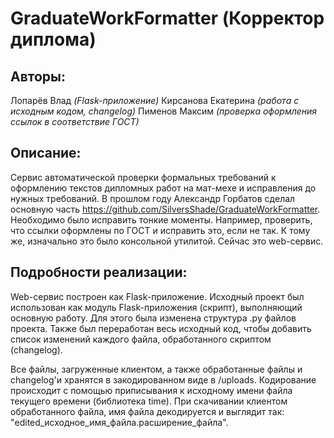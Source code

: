 # GraduateWorkFormatter (Корректор диплома)

## Авторы:
Лопарёв Влад *(Flask-приложение)*
Кирсанова Екатерина *(работа с исходным кодом, changelog)*
Пименов Максим *(проверка оформления ссылок в соответствие ГОСТ)*

## Описание:
Сервис автоматической проверки формальных требований к оформлению текстов дипломных работ на мат-мехе и исправления до нужных требований.
В прошлом году Александр Горбатов сделал основную часть https://github.com/SilversShade/GraduateWorkFormatter.
Необходимо было исправить тонкие моменты. Например, проверить, что ссылки оформлены по ГОСТ и исправить это, если не так.
К тому же, изначально это было консольной утилитой. Сейчас это web-сервис.

## Подробности реализации:
Web-сервис построен как Flask-приложение.
Исходный проект был использован как модуль Flask-приложения (скрипт), выполняющий основную работу.
Для этого была изменена структура .py файлов проекта.
Также был переработан весь исходный код, чтобы добавить список изменений каждого файла, обработанного скриптом (changelog).

Все файлы, загруженные клиентом, а также обработанные файлы и changelog'и хранятся в закодированном виде в /uploads.
Кодирование происходит с помощью приписывания к исходному имени файла текущего времени (библиотека time).
При скачивании клиентом обработанного файла, имя файла декодируется и выглядит так: "edited_исходное_имя_файла.расширение_файла".
